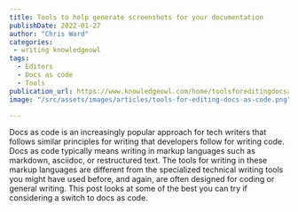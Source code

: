 ```yaml
---
title: Tools to help generate screenshots for your documentation
publishDate: 2022-01-27
author: "Chris Ward"
categories:
 - writing knowledgeowl
tags:
  - Editors
  - Docs as code
  - Tools
publication_url: https://www.knowledgeowl.com/home/toolsforeditingdocsascode
image: "/src/assets/images/articles/tools-for-editing-docs-as-code.png"

---
```


Docs as code is an increasingly popular approach for tech writers that follows similar principles for writing that developers follow for writing code. Docs as code typically means writing in markup languages such as markdown, asciidoc, or restructured text. The tools for writing in these markup languages are different from the specialized technical writing tools you might have used before, and again, are often designed for coding or general writing. This post looks at some of the best you can try if considering a switch to docs as code.